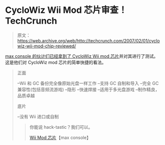 # CycloWiz Wii Mod 芯片审查！TechCrunch

> 原文：<https://web.archive.org/web/http://techcrunch.com/2007/02/01/cyclowiz-wii-mod-chip-reviewed/>

[max console 的伙计们已经拿到了 CycloWiz Wii mod 芯片](https://web.archive.org/web/20150926013228/http://crunchgear.com/2007/01/29/cyclowiz-dismembers-the-ninja-team/)并对其进行了测试。这是他们对 CycloWiz mod 芯片的简单快捷的看法。

> 正面
> 
> –Wii 和 GC 备份完全像原始光盘一样工作
> –支持 GC 自制和导入
> –完全 GC 兼容性(包括音频流游戏)
> –隐形
> –快速焊接
> –适用于多光盘游戏
> –制作精良，品质卓越
> 
> 底片
> 
> –没有 Wii 进口或自制
> 
> > 你能说 hack-tastic？我们可以。
> > 
> > [Wii Mod 芯片](https://web.archive.org/web/20150926013228/http://www.maxconsole.net/?mode=news&newsid=13974)【max console】